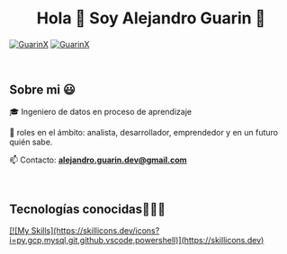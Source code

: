 <h1 align="center">Hola 👋  Soy Alejandro Guarin 👋 </h1> 

<p align="left">
  <a href="https://www.linkedin.com/in/alejandro-guarin-melo-b6a415281/" target="blank"><img align="center" src="https://img.shields.io/badge/Linkedin-000000?style=for-the-badge&logo=linkedin&logoColor=blue" alt="GuarinX"/></a>
  <a href="https://www.instagram.com/uxui_guarin/" target="blank"><img align="center" src="https://img.shields.io/badge/Instagram-000000?style=for-the-badge&logo=instagram&logoColor=dd2a7b" alt="GuarinX"  /></a>
  </p>
<br>
<h2>Sobre mi 😃</h2>
<!--Intro start-->

<p align="left">
🎓 Ingeniero de datos en proceso de aprendizaje

📝 roles en el ámbito: analista, desarrollador, emprendedor y en un futuro quién sabe.

📫 Contacto: **alejandro.guarin.dev@gmail.com**
<!--Intro end-->
  </p>
<br>

<h2 >Tecnologías conocidas👨🏻‍💻</h2>
<!--tech stack icons-->
<p align="left">
  <a href="https://skillicons.dev">
    [![My Skills](https://skillicons.dev/icons?i=py,gcp,mysql,git,github,vscode,powershell)](https://skillicons.dev)
  </a>
</p>

